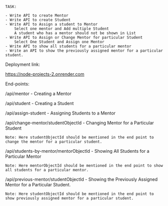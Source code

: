     TASK: 

    - Write API to create Mentor
    - Write API to create Student
    - Write API to Assign a student to Mentor
        Select one mentor and Add multiple Student 
        A student who has a mentor should not be shown in List
    - Write API to Assign or Change Mentor for particular Student
        Select One Student and Assign one Mentor
    - Write API to show all students for a particular mentor
    - Write an API to show the previously assigned mentor for a particular student.

Deployment link:

https://node-projects-2.onrender.com

End-points:

/api/mentor - Creating a Mentor

/api/student - Creating a Student

/api/assign-student - Assigning Students to a Mentor

/api/change-mentor/studentObjectId - Changing Mentor for a Particular Student

    Note: Here studentObjectId should be mentioned in the end point to change the mentor for a particular student.

/api/students-by-mentor/mentorObjectId - Showing All Students for a Particular Mentor

    Note: Here mentorObjectId should be mentioned in the end point to show all students for a particular mentor.

/api/previous-mentor/studentObjectId - Showing the Previously Assigned Mentor for a Particular Student.

    Note: Here studentObjectId should be mentioned in the end point to show previously assigned mentor for a particular student.